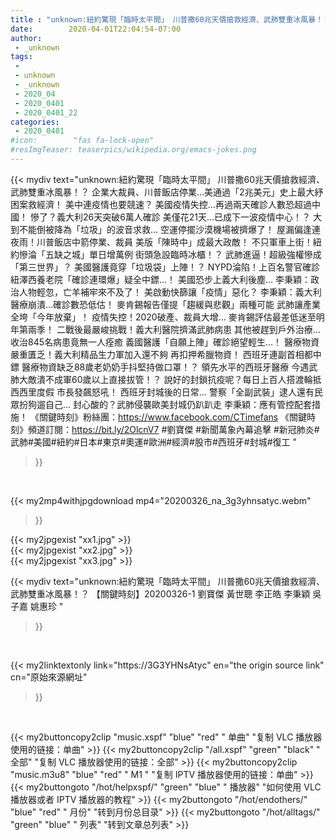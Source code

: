 ```yaml
---
title : "unknown:紐約驚現「臨時太平間」 川普撒60兆天價搶救經濟、武肺雙重冰風暴！？ 【關鍵時刻】20200326-1 劉寶傑 黃世聰 李正皓 李秉穎 吳子嘉 姚惠珍 "
date:        2020-04-01T22:04:54-07:00
author:
 - _unknown
tags:
 - 
 - unknown
 - _unknown
 - 2020_04
 - 2020_0401
 - 2020_0401_22
categories:
 - 2020_0401
#icon:        "fas fa-lock-open"
#resImgTeaser: teaserpics/wikipedia.org/emacs-jokes.png
---
```







{{< mydiv text="unknown:紐約驚現「臨時太平間」 川普撒60兆天價搶救經濟、武肺雙重冰風暴！？ 企業大裁員、川普飯店停業…美通過「2兆美元」史上最大紓困案救經濟！ 美中連疫情也要競速？ 美國疫情失控…再過兩天確診人數恐超過中國！ 慘了？義大利26天突破6萬人確診 美僅花21天…已成下一波疫情中心！？ 大到不能倒被降為「垃圾」的波音求救… 空運停擺沙漠機場被擠爆了！ 屋漏偏逢連夜雨！川普飯店中箭停業、裁員 美版「陳時中」成最大政敵！ 不只軍車上街！紐約慘淪「五缺之城」單日增萬例 街頭急設臨時冰櫃！？ 武肺進逼！超級強權慘成「第三世界」？ 美國醫護竟穿「垃圾袋」上陣！？ NYPD淪陷！上百名警官確診 紐澤西養老院「確診連環爆」疑全中鏢…！ 美國恐步上義大利後塵… 李秉穎：政治人物輕忽，亡羊補牢來不及了！ 美啟動快篩讓「疫情」惡化？ 李秉穎：義大利醫療崩潰…確診數恐低估！ 麥肯錫報告僅提「趨緩與悲觀」兩種可能 武肺讓產業全垮「今年放棄」！ 疫情失控！2020破產、裁員大增… 麥肯錫評估最差低迷至明年第兩季！ 二戰後最嚴峻挑戰！義大利醫院擠滿武肺病患 其他被趕到戶外治療… 收治845名病患竟無一人痊癒 義國醫護「自願上陣」確診絕望輕生…！ 醫療物資嚴重匱乏！義大利精品生力軍加入還不夠 再扣押希臘物資！ 西班牙連副首相都中鏢 醫療物資缺乏88歲老奶奶手抖堅持做口罩！？ 領先水平的西班牙醫療 今遇武肺大敵潰不成軍60歲以上直接拔管！？ 說好的封鎖抗疫呢？每日上百人搭渡輪抵西西里度假 市長發飆怒吼！ 西班牙封城後的日常… 警察「全副武裝」逮人還有民眾扮狗遛自己… 封心酸的？武肺侵襲歐美封城仍趴趴走 李秉穎：應有管控配套措施！  《關鍵時刻》粉絲團：https://www.facebook.com/CTimefans 《關鍵時刻》頻道訂閱：https://bit.ly/2OlcnV7  #劉寶傑 #新聞萬象內幕追擊 #新冠肺炎#武肺#美國#紐約#日本#東京#奧運#歐洲#經濟#股市#西班牙#封城#復工 "
>}}
<br>


{{< my2mp4withjpgdownload mp4="20200326_na_3g3yhnsatyc.webm"
>}}

{{< my2jpgexist "xx1.jpg" >}}<br>
{{< my2jpgexist "xx2.jpg" >}}<br>
{{< my2jpgexist "xx3.jpg" >}}<br>



{{< mydiv text="unknown:紐約驚現「臨時太平間」 川普撒60兆天價搶救經濟、武肺雙重冰風暴！？ 【關鍵時刻】20200326-1 劉寶傑 黃世聰 李正皓 李秉穎 吳子嘉 姚惠珍 "
>}}
<br>

{{< my2linktextonly link="https://3G3YHNsAtyc"
en="the origin source link" cn="原始來源網址"
>}}


<br>


{{< my2buttoncopy2clip "music.xspf"        "blue"   "red"    " 单曲"  "复制 VLC 播放器使用的链接：单曲" >}} {{< my2buttoncopy2clip "/all.xspf"         "green"  "black"  " 全部"  "复制 VLC 播放器使用的链接：全部" >}} {{< my2buttoncopy2clip "music.m3u8"        "blue"   "red"    " M1 "    "复制 IPTV 播放器使用的链接：单曲" >}} {{< my2buttongoto      "/hot/helpxspf/"    "green"  "blue"   " 播放器" "如何使用 VLC 播放器或者 IPTV 播放器的教程" >}} {{< my2buttongoto      "/hot/endothers/"   "blue"   "red"    " 月份"   "转到月份总目录" >}} {{< my2buttongoto      "/hot/alltags/"     "green"  "blue"   " 列表"   "转到文章总列表" >}} 
